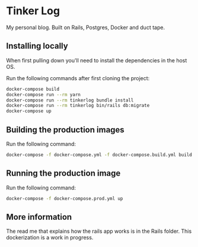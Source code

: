 # Tinker Log

My personal blog. Built on Rails, Postgres, Docker and duct tape.

## Installing locally

When first pulling down you'll need to install the dependencies in the host OS.

Run the following commands after first cloning the project:

```sh
docker-compose build
docker-compose run --rm yarn
docker-compose run --rm tinkerlog bundle install
docker-compose run --rm tinkerlog bin/rails db:migrate
docker-compose up
```

## Building the production images

Run the following command:

```sh
docker-compose -f docker-compose.yml -f docker-compose.build.yml build
```

## Running the production image

Run the following command:

```sh
docker-compose -f docker-compose.prod.yml up
```

## More information

The read me that explains how the rails app works is in the Rails folder. This dockerization is a work in progress.
